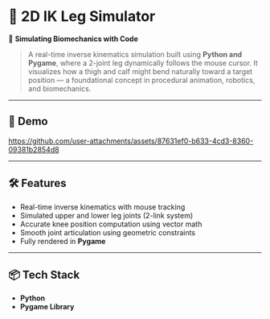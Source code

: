 # 🦿 2D IK Leg Simulator  
🧠 **Simulating Biomechanics with Code**  
> A real-time inverse kinematics simulation built using **Python and Pygame**, where a 2-joint leg dynamically follows the mouse cursor. It visualizes how a thigh and calf might bend naturally toward a target position — a foundational concept in procedural animation, robotics, and biomechanics.

---

## 🎥 Demo  


https://github.com/user-attachments/assets/87631ef0-b633-4cd3-8360-09381b2854d8


---

## 🛠️ Features
- Real-time inverse kinematics with mouse tracking  
- Simulated upper and lower leg joints (2-link system)  
- Accurate knee position computation using vector math  
- Smooth joint articulation using geometric constraints  
- Fully rendered in **Pygame**

---

## 📦 Tech Stack
- **Python**
- **Pygame Library**
